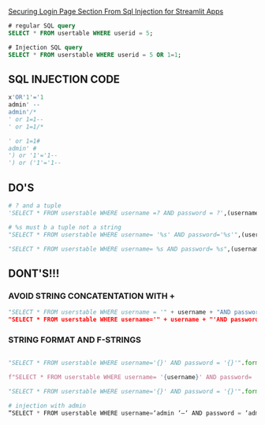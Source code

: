 [Securing Login Page Section From Sql Injection for Streamlit Apps](https://blog.jcharistech.com/2020/06/04/securing-login-page-section-from-sql-injections-for-streamlit-apps/)


``` sql
# regular SQL query
SELECT * FROM usertable WHERE userid = 5;

# Injection SQL query
SELECT * FROM userstable WHERE userid = 5 OR 1=1;

```

## SQL INJECTION CODE
``` sql
x'OR'1'='1
admin' --
admin'/*
' or 1=1--
' or 1=1/*

' or 1=1#
admin' #
') or '1'='1--
') or ('1'='1--

```
## DO'S
``` python
# ? and a tuple
'SELECT * FROM userstable WHERE username =? AND password = ?',(username,password)

# %s must b a tuple not a string
"SELECT * FROM userstable WHERE username= '%s' AND password='%s'",(username,password)

"SELECT * FROM userstable WHERE username= %s AND password= %s",(username,password)

```



## DONT'S!!!

### AVOID STRING CONCATENTATION WITH +

``` python
"SELECT * FROM userstable WHERE username = '" + username + "AND password= '" + password + "
"SELECT * FROM userstable WHERE username='" + username + "'AND password='" + password + "'";

```


### STRING FORMAT AND F-STRINGS
``` python

"SELECT * FROM userstable WHERE username='{}' AND password = '{}'".format(username,password)

f"SELECT * FROM userstable WHERE username= '{username}' AND password= '{password}'"

```


``` python
"SELECT * FROM userstable WHERE username='{}' AND password = '{}'".format(username,password)

# injection with admin 
“SELECT * FROM userstable WHERE username=‘admin ‘–‘ AND password = ‘admin ‘–‘”
```
